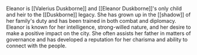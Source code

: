 Eleanor is [[Valerius Duskborne]] and [[Eleanor Duskborne]]'s only child and heir to the [[Duskborne]] legacy. She has grown up in the [[shadow]] of her family's duty and has been trained in both combat and diplomacy. Eleanor is known for her intelligence, strong-willed nature, and her desire to make a positive impact on the city. She often assists her father in matters of governance and has developed a reputation for her charisma and ability to connect with the people.